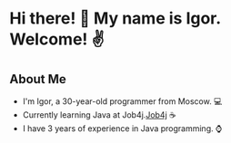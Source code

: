 # Hi there! 👋 My name is Igor. Welcome! ✌️

## About Me
- I'm Igor, a 30-year-old programmer from Moscow. 💻
- Currently learning Java at Job4j.[Job4j](https://job4j.ru/) ☕
- I have 3 years of experience in Java programming. ⌚
